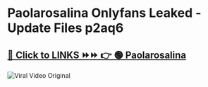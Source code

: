 
 # Paolarosalina Onlyfans Leaked - Update Files p2aq6

## <h2><a href="https://clipsfans.com/Paolarosalina&ref=git">🔗 Click to LINKS ⏩⏩ 👉 🟢 Paolarosalina </a></h2>

<a href="https://clipsfans.com/Paolarosalina&ref=git" rel="nofollow" data-target="animated-image.originalLink"><img src="https://i.ibb.co.com/xMMVF88/686577567.gif" alt="Viral Video Original" style="max-width: 100%; display: inline-block;" data-target="animated-image.originalImage"></a>

